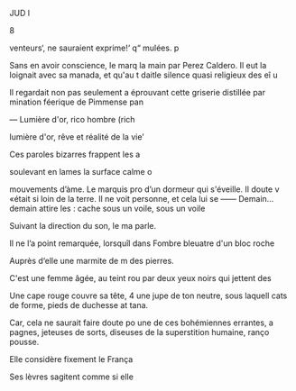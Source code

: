 JUD l

8

venteurs‘, ne sauraient exprime!‘ q“
mulées. p

Sans en avoir conscience, le marq
la main par Perez Caldero. Il eut la
loignait avec sa manada, et qu'au t
daitle silence quasi religieux des eî u

Il regardait non pas seulement a
éprouvant cette griserie distillée par
mination féerique de Pimmense pan

— Lumière d'or, rico hombre (rich

lumière d'or, rêve et réalité de la vie’

Ces paroles bizarres frappent les a

soulevant en lames la surface calme o

mouvements d’àme. Le marquis pro
d’un dormeur qui s'éveille. Il doute v
«était si loin de la terre.
Il ne voit personne, et cela lui se
—— Demain... demain attire les :
cache sous un voile, sous un voile

Suivant la direction du son, le ma
parle.

Il ne l’a point remarquée, lorsquîl
dans Fombre bleuatre d'un bloc roche

Auprès d‘elle une marmite de m
des pierres.

C'est une femme âgée, au teint rou
par deux yeux noirs qui jettent des

Une cape rouge couvre sa tête, 4
une jupe de ton neutre, sous laquell
cats de forme, pieds de duchesse at
tana.

Car, cela ne saurait faire doute po
une de ces bohémiennes errantes, a
pagnes, jeteuses de sorts, diseuses
de la superstition humaine, ranço
pousse.

Elle considère fixement le França

Ses lèvres sagitent comme si elle

